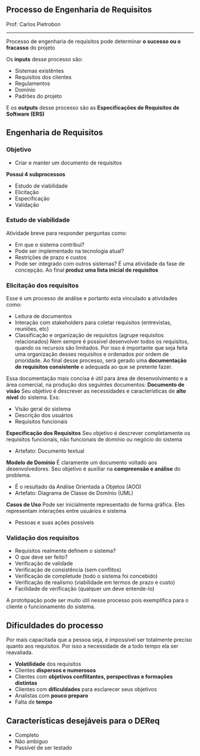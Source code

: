 ## Processo de Engenharia de Requisitos

Prof: Carlos Pietrobon

----

Processo de engenharia de requisitos pode determinar **o sucesso ou o fracasso** do projeto

Os **inputs** desse processo são:
- Sistemas existêntes
- Requisitos dos clientes
- Regulamentos
- Domínio
- Padrões do projeto

E os **outputs** desse processo são as **Especificações de Requisitos de Software (ERS)**


## Engenharia de Requisitos 

### Objetivo
- Criar e manter um documento de requisitos

**Possui 4 subprocessos**
- Estudo de viabilidade
- Elicitação
- Especificação
- Validação

### Estudo de viabilidade
Atividade breve para responder perguntas como:
- Em que o sistema contribui?
- Pode ser implementado na tecnologia atual?
- Restrições de prazo e custos
- Pode ser integrado com outros sistemas?
É uma atividade da fase de concepção. Ao final **produz uma lista inicial de requisitos**

### Elicitação dos requisitos
Esse é um processo de análise e portanto esta vinculado a atividades como:
- Leitura de documentos
- Interação com stakeholders para coletar requisitos (entrevistas, reuniões, etc)
- Classificação e organização de requisitos (agrupe requisitos relacionados)
Nem sempre é possível desenvolver todos os requisitos, quando os recursos são limitados. Por isso é importante que seja feita uma organização desses requisitos e ordenados por ordem de prioridade. Ao final desse processo, será gerado uma **documentação de requisitos consistente** e adequada ao que se pretente fazer.

Essa documentação mais concisa é útil para área de desenvolvimento e a área comercial, na produção dos seguintes documentos:
**Documento de visão**
Seu objetivo é descrever as necessidades e características de **alto nível** do sistema.
Exs:
- Visão geral do sistema
- Descrição dos usuários
- Requisitos funcionais

**Especificação dos Requisitos**
Seu objetivo é descrever completamente os requisitos funcionais, não funcionais de domínio ou negócio do sistema
- Artefato: Documento textual

**Modelo de Domínio**
É claramente um documento voltado aos desenvolvedores. Seu objetivo é auxiliar na **compreensão e análise** do problema.
- É o resultado da Análise Orientada a Objetos (AOO)
- Artefato: Diagrama de Classe de Domínio (UML)

**Casos de Uso**
Pode ser inicialmente representado de forma gráfica. Eles representam interações entre usuários e sistema
- Pessoas e suas ações possíveis

### Validação dos requisitos
- Requisitos realmente definem o sistema?
- O que deve ser feito?
- Verificação de validade
- Verificação de consistência (sem conflitos)
- Verificação de completude (todo o sistema foi concebido)
- Verificação de realismo (viabilidade em termos de prazo e custo)
- Facilidade de verificação (qualquer um deve entende-lo)

A prototipação pode ser muito útil nesse processo pois exemplifica para o cliente o funcionamento do sistema.

## Dificuldades do processo
Por mais capacitada que a pessoa seja, é impossível ser totalmente preciso quanto aos requisitos. Por isso a necessidade de a todo tempo ela ser reavaliada.

- **Volatilidade** dos requisitos
- Clientes **dispersos e numerosos**
- Clientes com **objetivos conflitantes, perspectivas e formações distintas**
- Clientes com **dificuldades** para esclarecer seus objetivos
- Analistas com **pouco preparo**
- Falta de **tempo**


## Características desejáveis para o DEReq
- Completo
- Não ambíguo
- Passível de ser testado